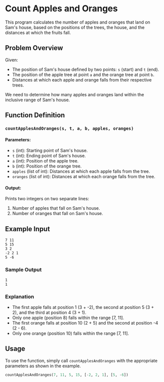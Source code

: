 # Count Apples and Oranges

This program calculates the number of apples and oranges that land on Sam's house, based on the positions of the trees, the house, and the distances at which the fruits fall.

## Problem Overview

Given:
- The position of Sam's house defined by two points: `s` (start) and `t` (end).
- The position of the apple tree at point `a` and the orange tree at point `b`.
- Distances at which each apple and orange falls from their respective trees.

We need to determine how many apples and oranges land within the inclusive range of Sam's house.

## Function Definition

### `countApplesAndOranges(s, t, a, b, apples, oranges)`

#### Parameters:
- `s` (int): Starting point of Sam's house.
- `t` (int): Ending point of Sam's house.
- `a` (int): Position of the apple tree.
- `b` (int): Position of the orange tree.
- `apples` (list of int): Distances at which each apple falls from the tree.
- `oranges` (list of int): Distances at which each orange falls from the tree.

#### Output:
Prints two integers on two separate lines:
1. Number of apples that fall on Sam's house.
2. Number of oranges that fall on Sam's house.

## Example Input

```
7 11
5 15
3 2
-2 2 1
5 -6
```

### Sample Output

```
1
1
```

### Explanation
- The first apple falls at position 1 (3 + -2), the second at position 5 (3 + 2), and the third at position 4 (3 + 1).
- Only one apple (position 8) falls within the range [7, 11].
- The first orange falls at position 10 (2 + 5) and the second at position -4 (2 - 6).
- Only one orange (position 10) falls within the range [7, 11].

## Usage

To use the function, simply call `countApplesAndOranges` with the appropriate parameters as shown in the example.

```python
countApplesAndOranges(7, 11, 5, 15, [-2, 2, 1], [5, -6])
```

